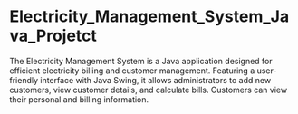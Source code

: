 # Electricity_Management_System_Java_Projetct
The Electricity Management System is a Java application designed for efficient electricity billing and customer management. Featuring a user-friendly interface with Java Swing, it allows administrators to add new customers, view customer details, and calculate bills. Customers can view their personal and billing information. 
